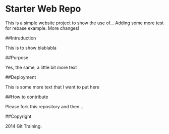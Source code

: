 # Starter Web Repo

This is a simple website project to
show the use of... Adding some more test for rebase example. More
changes!

##Intruduction

This is to show
blablabla

##Purpose

Yes, the same, a little bit more text

##Deployment

This is some more text
that I want to put here

##How to contribute

Please fork this repository and then...

##Copyright

2014 Git Training.